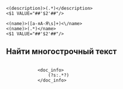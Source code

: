 ```
<(description)>(.*)</description>
<$1 VALUE="##'$2'##"/>

<(name)>([а-яА-Я\s]+)<\/name>
<(name)>(.*)</name>
<$1 VALUE="##'$2'##"/>
```

## Найти многострочный текст
```

			<doc_info>
				(?s:.*?)
			</doc_info>
```
